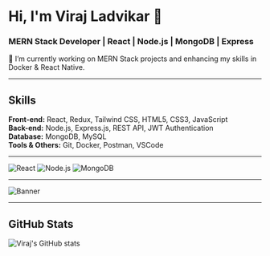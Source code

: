 # Hi, I'm Viraj Ladvikar 👋
### MERN Stack Developer | React | Node.js | MongoDB | Express

🔭 I’m currently working on MERN Stack projects and enhancing my skills in Docker & React Native.

---

## Skills
**Front-end:** React, Redux, Tailwind CSS, HTML5, CSS3, JavaScript  
**Back-end:** Node.js, Express.js, REST API, JWT Authentication  
**Database:** MongoDB, MySQL  
**Tools & Others:** Git, Docker, Postman, VSCode

---

![React](https://img.shields.io/badge/React-20232A?style=for-the-badge&logo=react&logoColor=61DAFB)
![Node.js](https://img.shields.io/badge/Node.js-339933?style=for-the-badge&logo=node.js&logoColor=white)
![MongoDB](https://img.shields.io/badge/MongoDB-47A248?style=for-the-badge&logo=mongodb&logoColor=white)


---

![Banner](https://media.giphy.com/media/xT0xezQGU5xCDJuCPe/giphy.gif)


---
## GitHub Stats
![Viraj's GitHub stats](https://github-readme-stats.vercel.app/api?username=VirajLadvikar&show_icons=true&theme=radical)
